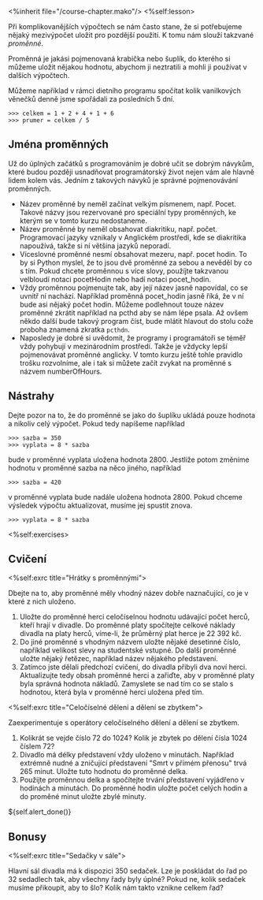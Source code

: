 <%inherit file="/course-chapter.mako"/> <%self:lesson>

Při komplikovanějších výpočtech se nám často stane, že si potřebujeme nějaký
mezivýpočet uložit pro pozdější použití. K tomu nám slouží takzvané
_proměnné_.

Proměnná je jakási pojmenovaná krabička nebo šuplík, do kterého si můžeme
uložit nějakou hodnotu, abychom ji neztratili a mohli ji používat v dalších
výpočtech.

Můžeme například v rámci dietního programu spočítat kolik vanilkových věnečků
denně jsme spořádali za posledních 5 dní.

    
    
    >>> celkem = 1 + 2 + 4 + 1 + 6
    >>> prumer = celkem / 5

## Jména proměnných

Už do úplných začátků s programováním je dobré učit se dobrým návykům, které
budou později usnadňovat programátorský život nejen vám ale hlavně lidem kolem
vás. Jedním z takových návyků je správné pojmenovávání proměnných.

  * Název proměnné by neměl začínat velkým písmenem, např. Pocet. Takové názvy jsou rezervované pro speciální typy proměnných, ke kterým se v tomto kurzu nedostaneme. 
  * Název proměnné by neměl obsahovat diakritiku, např. počet. Programovací jazyky vznikaly v Anglickém prostředí, kde se diakritika napoužívá, takže si ní většina jazyků neporadí. 
  * Víceslovné proměnné nesmí obsahovat mezeru, např. pocet hodin. To by si Python myslel, že to jsou dvě proměnné za sebou a nevěděl by co s tím. Pokud chcete proměnnou s více slovy, použíjte takzvanou velbloudí notaci pocetHodin nebo hadí notaci pocet_hodin.
  * Vždy proměnnou pojmenujte tak, aby její název jasně napovídal, co se uvnitř ní nachází. Například proměnná pocet_hodin jasně říká, že v ní bude asi nějaký počet hodin. Můžeme podlehnout touze název proměnné zkrátit například na pcthd aby se nám lépe psala. Až ovšem někdo další bude takový program číst, bude mlátit hlavout do stolu cože proboha znamená zkratka `pcthdn`.
  * Naposledy je dobré si uvědomit, že programy i programátoři se téměř vždy pohybují v mezinárodním prostředí. Takže je vždycky lepší pojmenovávat proměnné anglicky. V tomto kurzu ještě tohle pravidlo trošku rozvolníme, ale i tak si můžete začít zvykat na proměnné s názvem numberOfHours.

## Nástrahy

Dejte pozor na to, že do proměnné se jako do šuplíku ukládá pouze hodnota a
nikoliv celý výpočet. Pokud tedy napíšeme například

    
    
    >>> sazba = 350
    >>> vyplata = 8 * sazba

bude v proměnné vyplata uložena hodnota 2800. Jestliže potom změníme hodnotu v
proměnné sazba na něco jiného, například

    
    
    >>> sazba = 420

v proměnné vyplata bude nadále uložena hodnota 2800. Pokud chceme výsledek
výpočtu aktualizovat, musíme jej spustit znova.

    
    
    >>> vyplata = 8 * sazba

<%self:exercises>

## Cvičení

<%self:exrc title="Hrátky s proměnnými">

Dbejte na to, aby proměnné měly vhodný název dobře naznačující, co je v které
z nich uloženo.

  1. Uložte do proměnné herci celočíselnou hodnotu udávající počet herců, kteří hrají v divadle. Do proměnné platy spočítejte celkové náklady divadla na platy herců, víme-li, že průměrný plat herce je 22 392 kč. 
  2. Do jiné proměnné s vhodným názvem uložte nějaké desetinné číslo, například velikost slevy na studentské vstupné. Do další proměnné uložte nějaký řetězec, například název nějakého představení.
  3. Zatímco jste dělali předchozí cvičení, do divadla přibyli dva noví herci. Aktualizujte tedy obsah proměnné herci a zařiďte, aby v proměnné platy byla správná hodnota nákladů. Zamyslete se nad tím co se stalo s hodnotou, která byla v proměnné herci uložena před tím.

<%self:exrc title="Celočíselné dělení a dělení se zbytkem">

Zaexperimentuje s operátory celočíselného dělení a dělení se zbytkem.

  1. Kolikrát se vejde číslo 72 do 1024? Kolik je zbytek po dělení čísla 1024 číslem 72? 
  2. Divadlo má délky představení vždy uloženo v minutách. Například extrémně nudné a zničující představení "Smrt v přímém přenosu" trvá 265 minut. Uložte tuto hodnotu do proměnné delka.
  3. Použijte proměnnou delka a spočítejte trvání představení vyjádřeno v hodinách a minutách. Do proměnné hodin uložte počet celých hodin a do proměné minut uložte zbylé minuty. 

${self.alert_done()}

## Bonusy

<%self:exrc title="Sedačky v sále">

Hlavní sál divadla má k dispozici 350 sedaček. Lze je poskládat do řad po 32
sedadlech tak, aby všechny řady byly úplné? Pokud ne, kolik sedaček musíme
přikoupit, aby to šlo? Kolik nám takto vznikne celkem řad?

